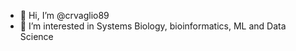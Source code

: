- 👋 Hi, I’m @crvaglio89
- 👀 I’m interested in Systems Biology, bioinformatics, ML and Data Science

<!---
crvaglio89/crvaglio89 is a ✨ special ✨ repository because its `README.md` (this file) appears on your GitHub profile.
You can click the Preview link to take a look at your changes.
--->

